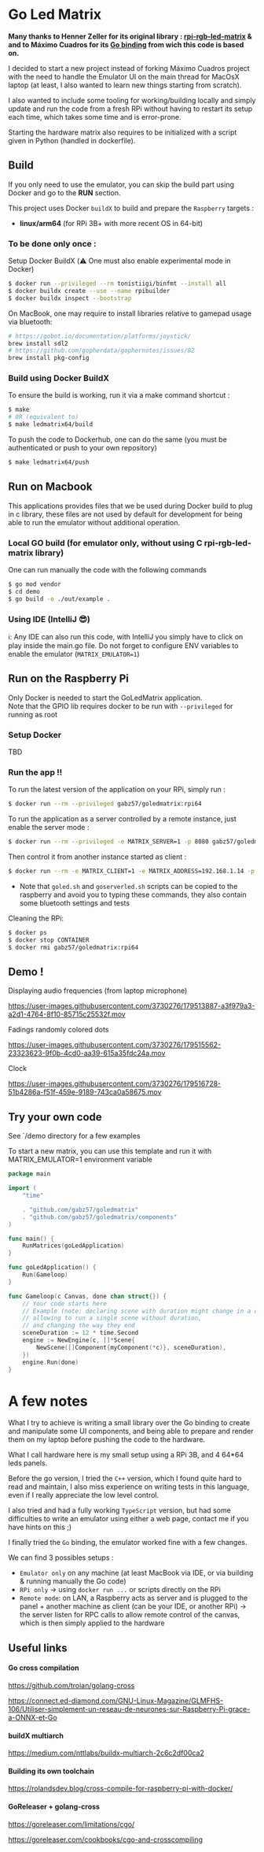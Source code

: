 # Go Led Matrix

**Many thanks to Henner Zeller for its original library : [rpi-rgb-led-matrix](https://github.com/hzeller/rpi-rgb-led-matrix) & 
and to Máximo Cuadros for its [Go binding](https://github.com/mcuadros/go-rpi-rgb-led-matrix) from wich this code is based on.**

I decided to start a new project instead of forking Máximo Cuadros project with the need to handle the Emulator UI on the main thread for MacOsX laptop (at least, I also wanted to learn new things starting from scratch).

I also wanted to include some tooling for working/building locally and simply update and run the code from a fresh RPi without having to restart its setup each time, which takes some time and is error-prone.

Starting the hardware matrix also requires to be initialized with a script given in Python (handled in dockerfile).

## Build

If you only need to use the emulator, you can skip the build part using Docker and go to the **RUN** section.

This project uses Docker `buildX` to build and prepare the `Raspberry` targets :
- **linux/arm64** (for RPi 3B+ with more recent OS in 64-bit)

### To be done only once : 
Setup Docker BuildX (⚠️ One must also enable experimental mode in Docker)
```sh
$ docker run --privileged --rm tonistiigi/binfmt --install all
$ docker buildx create --use --name rpibuilder
$ docker buildx inspect --bootstrap
```

On MacBook, one may require to install libraries relative to gamepad usage via bluetooth:
```sh
# https://gobot.io/documentation/platforms/joystick/
brew install sdl2
# https://github.com/gopherdata/gophernotes/issues/82
brew install pkg-config
```

### Build using Docker BuildX
To ensure the build is working, run it via a make command shortcut :
```sh
$ make
# OR (equivalent to)
$ make ledmatrix64/build
```
To push the code to Dockerhub, one can do the same
(you must be authenticated or push to your own repository)
```sh
$ make ledmatrix64/push
```

## Run on Macbook

This applications provides files that we be used during Docker build to plug in c library, 
these files are not used by default for development for being able to run the emulator without additional operation.

### Local GO build (for emulator only, without using C rpi-rgb-led-matrix library)
One can run manually the code with the following commands
```sh
$ go mod vendor
$ cd demo
$ go build -o ./out/example .
```
### Using IDE (IntelliJ 😎)
ℹ️: Any IDE can also run this code, with IntelliJ you simply have to click on play inside the main.go file.
Do not forget to configure ENV variables to enable the emulator (`MATRIX_EMULATOR=1`)

## Run on the Raspberry Pi

Only Docker is needed to start the GoLedMatrix application.  
Note that the GPIO lib requires docker to be run with `--privileged` for running as root

### Setup Docker

TBD

### Run the app !!

To run the latest version of the application on your RPi, simply run :
```sh
$ docker run --rm --privileged gabz57/goledmatrix:rpi64
```
To run the application as a server controlled by a remote instance, just enable the server mode :
```sh
$ docker run --rm --privileged -e MATRIX_SERVER=1 -p 8080 gabz57/goledmatrix:rpi64
```
Then control it from another instance started as client :
```sh
$ docker run --rm -e MATRIX_CLIENT=1 -e MATRIX_ADDRESS=192.168.1.14 -p 8080 gabz57/goledmatrix:rpi64
```

* Note that `goled.sh` and `goserverled.sh` scripts can be copied to the raspberry and avoid you to typing these commands, they also contain some bluetooth settings and tests 

Cleaning the RPi:
```sh
$ docker ps
$ docker stop CONTAINER
$ docker rmi gabz57/goledmatrix:rpi64
```

## Demo !

Displaying audio frequencies (from laptop microphone)

https://user-images.githubusercontent.com/3730276/179513887-a3f979a3-a2d1-4764-8f10-85715c25532f.mov

Fadings randomly colored dots

https://user-images.githubusercontent.com/3730276/179515562-23323623-9f0b-4cd0-aa39-615a35fdc24a.mov

Clock

https://user-images.githubusercontent.com/3730276/179516728-51b4286a-f51f-459e-9189-743ca0a58675.mov

## Try your own code

See `/demo directory for a few examples

To start a new matrix, you can use this template and run it with MATRIX_EMULATOR=1 environment variable

```go
package main

import (
	"time"

	. "github.com/gabz57/goledmatrix"
	. "github.com/gabz57/goledmatrix/components"
)

func main() {
    RunMatrices(goLedApplication)
}

func goLedApplication() {
    Run(Gameloop)
}

func Gameloop(c Canvas, done chan struct{}) {
    // Your code starts here
    // Example (note: declaring scene with duration might change in a close future, 
    // allowing to run a single scene without duration, 
    // and changing the way they end
    sceneDuration := 12 * time.Second
    engine := NewEngine(c, []*Scene{
        NewScene([]Component{myComponent(*c)}, sceneDuration),
    })
    engine.Run(done)
}
```

# A few notes

What I try to achieve is writing a small library over the Go binding to create and manipulate some UI components, and being able to prepare and render them on my laptop before pushing the code to the hardware.

What I call hardware here is my small setup using a RPi 3B, and 4 64*64 leds panels.

Before the go version, I tried the `C++` version, which I found quite hard to read and maintain, I also miss experience on writing tests in this language, even if I really appreciate the low level control.

I also tried and had a fully working `TypeScript` version, but had some difficulties to write an emulator using either a web page, contact me if you have hints on this ;)

I finally tried the `Go` binding, the emulator worked fine with a few changes.

We can find 3 possibles setups :
- `Emulator only` on any machine (at least MacBook via IDE, or via building & running manually the Go code)
- `RPi only` -> using `docker run ...` or scripts directly on the RPi
- `Remote mode`: on LAN, a Raspberry acts as server and is plugged to the panel + another machine as client (can be your IDE, or another RPi) -> the server listen for RPC calls to allow remote control of the canvas, which is then simply applied to the hardware

## Useful links
#### Go cross compilation
https://github.com/troian/golang-cross

https://connect.ed-diamond.com/GNU-Linux-Magazine/GLMFHS-106/Utiliser-simplement-un-reseau-de-neurones-sur-Raspberry-Pi-grace-a-ONNX-et-Go

#### buildX multiarch
https://medium.com/nttlabs/buildx-multiarch-2c6c2df00ca2

#### Building its own toolchain
https://rolandsdev.blog/cross-compile-for-raspberry-pi-with-docker/
#### GoReleaser + golang-cross
https://goreleaser.com/limitations/cgo/

https://goreleaser.com/cookbooks/cgo-and-crosscompiling

